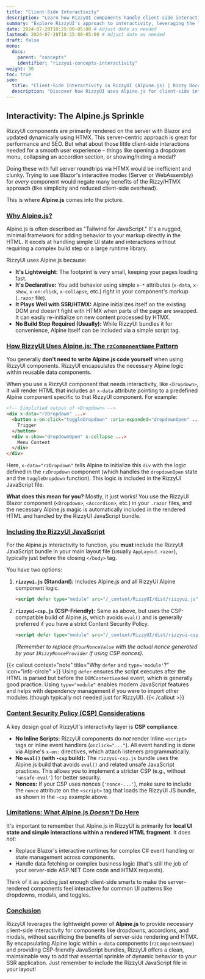 ```yaml
---
title: "Client-Side Interactivity"
description: "Learn how RizzyUI components handle client-side interactions using Alpine.js without relying on Blazor's interactive runtimes."
summary: "Explore RizzyUI's approach to interactivity, leveraging the lightweight Alpine.js framework for common UI behaviors like dropdowns and modals, while remaining compatible with SSR and HTMX."
date: 2024-07-28T10:25:00-05:00 # Adjust date as needed
lastmod: 2024-07-28T10:25:00-05:00 # Adjust date as needed
draft: false
menu:
  docs:
    parent: "concepts"
    identifier: "rizzyui-concepts-interactivity"
weight: 30
toc: true
seo:
  title: "Client-Side Interactivity in RizzyUI (Alpine.js) | Rizzy Documentation"
  description: "Discover how RizzyUI uses Alpine.js for client-side interactions like dropdowns and modals in a server-rendered, HTMX-friendly way, keeping JavaScript minimal and CSP-compliant."
---
```


## Interactivity: The Alpine.js Sprinkle

RizzyUI components are primarily rendered on the server with Blazor and updated dynamically using HTMX. This server-centric approach is great for performance and SEO. But what about those little client-side interactions needed for a smooth user experience – things like opening a dropdown menu, collapsing an accordion section, or showing/hiding a modal?

Doing these with full server roundtrips via HTMX would be inefficient and clunky. Trying to use Blazor's interactive modes (Server or WebAssembly) for *every* component would negate many benefits of the Rizzy/HTMX approach (like simplicity and reduced client-side overhead).

This is where **Alpine.js** comes into the picture.

### [Why Alpine.js?](#why-alpinejs)

Alpine.js is often described as "Tailwind for JavaScript." It's a rugged, minimal framework for adding behavior to your markup directly in the HTML. It excels at handling simple UI state and interactions without requiring a complex build step or a large runtime library.

RizzyUI uses Alpine.js because:

*   **It's Lightweight:** The footprint is very small, keeping your pages loading fast.
*   **It's Declarative:** You add behavior using simple `x-*` attributes (`x-data`, `x-show`, `x-on:click`, `x-collapse`, etc.) right in your component's markup (`.razor` file).
*   **It Plays Well with SSR/HTMX:** Alpine initializes itself on the existing DOM and doesn't fight with HTMX when parts of the page are swapped. It can easily re-initialize on new content processed by HTMX.
*   **No Build Step Required (Usually):** While RizzyUI bundles it for convenience, Alpine itself can be included via a simple script tag.

### [How RizzyUI Uses Alpine.js: The `rzComponentName` Pattern](#how-rizzyui-uses-alpinejs-the-rzcomponentname-pattern)

You generally **don't need to write Alpine.js code yourself** when using RizzyUI components. RizzyUI encapsulates the necessary Alpine logic within reusable data components.

When you use a RizzyUI component that needs interactivity, like `<Dropdown>`, it will render HTML that includes an `x-data` attribute pointing to a predefined Alpine component specific to that RizzyUI component. For example:

```html
<!-- Simplified output of <Dropdown> -->
<div x-data="rzDropdown" ...>
  <button x-on:click="toggleDropdown" :aria-expanded="dropdownOpen" ...>
    Trigger
  </button>
  <div x-show="dropdownOpen" x-collapse ...>
    Menu Content
  </div>
</div>
```

Here, `x-data="rzDropdown"` tells Alpine to initialize this `div` with the logic defined in the `rzDropdown` component (which handles the `dropdownOpen` state and the `toggleDropdown` function). This logic is included in the RizzyUI JavaScript file.

**What does this mean for you?** Mostly, it just works! You use the RizzyUI Blazor component (`<Dropdown>`, `<Accordion>`, etc.) in your `.razor` files, and the necessary Alpine.js magic is automatically included in the rendered HTML and handled by the RizzyUI JavaScript bundle.

### [Including the RizzyUI JavaScript](#including-the-rizzyui-javascript)

For the Alpine.js interactivity to function, you **must** include the RizzyUI JavaScript bundle in your main layout file (usually `AppLayout.razor`), typically just before the closing `</body>` tag.

You have two options:

1.  **`rizzyui.js` (Standard):** Includes Alpine.js and all RizzyUI Alpine component logic.
    ```html
    <script defer type="module" src="/_content/RizzyUI/dist/rizzyui.js"></script>
    ```

2.  **`rizzyui-csp.js` (CSP-Friendly):** Same as above, but uses the CSP-compatible build of Alpine.js, which avoids `eval()` and is generally preferred if you have a strict Content Security Policy.
    ```html
    <script defer type="module" src="/_content/RizzyUI/dist/rizzyui-csp.js" nonce="@YourNonceValue"></script>
    ```
    *(Remember to replace `@YourNonceValue` with the actual nonce generated by your `IRizzyNonceProvider` if using CSP nonces).*

{{< callout context="note" title="Why `defer` and `type='module'`?" icon="info-circle" >}}
Using `defer` ensures the script executes after the HTML is parsed but before the `DOMContentLoaded` event, which is generally good practice. Using `type="module"` enables modern JavaScript features and helps with dependency management if you were to import other modules (though typically not needed just for RizzyUI).
{{< /callout >}}

### [Content Security Policy (CSP) Considerations](#content-security-policy-csp-considerations)

A key design goal of RizzyUI's interactivity layer is **CSP compliance**.

*   **No Inline Scripts:** RizzyUI components do *not* render inline `<script>` tags or inline event handlers (`onclick="..."`). All event handling is done via Alpine's `x-on:` directives, which attach listeners programmatically.
*   **No `eval()` (with `-csp` build):** The `rizzyui-csp.js` bundle uses the Alpine.js build that avoids `eval()` and related unsafe JavaScript practices. This allows you to implement a stricter CSP (e.g., without `'unsafe-eval'`) for better security.
*   **Nonces:** If your CSP uses nonces (`'nonce-...'`), make sure to include the `nonce` attribute on the `<script>` tag that loads the RizzyUI JS bundle, as shown in the `-csp` example above.

### [Limitations: What Alpine.js *Doesn't* Do Here](#limitations-what-alpinejs-doesnt-do-here)

It's important to remember that Alpine.js in RizzyUI is primarily for **local UI state and simple interactions within a rendered HTML fragment**. It does *not*:

*   Replace Blazor's interactive runtimes for complex C# event handling or state management across components.
*   Handle data fetching or complex business logic (that's still the job of your server-side ASP.NET Core code and HTMX requests).

Think of it as adding just enough client-side smarts to make the server-rendered components feel interactive for common UI patterns like dropdowns, modals, and toggles.

### [Conclusion](#conclusion)

RizzyUI leverages the lightweight power of **Alpine.js** to provide necessary client-side interactivity for components like dropdowns, accordions, and modals, without sacrificing the benefits of server-side rendering and HTMX. By encapsulating Alpine logic within `x-data` components (`rzComponentName`) and providing CSP-friendly JavaScript bundles, RizzyUI offers a clean, maintainable way to add that essential sprinkle of dynamic behavior to your SSR application. Just remember to include the RizzyUI JavaScript file in your layout!
